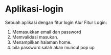 # Aplikasi-login
Sebuah aplikasi dengan fitur login
Alur Fitur Login:
1. Memasukkan email dan password
2. Memvalidasi masukan.
3. Menampilkan halaman home.
4. bila password salah akan muncul pop up
